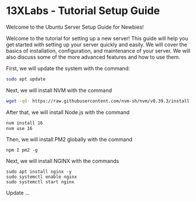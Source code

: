 # 13XLabs - Tutorial Setup Guide 

Welcome to the Ubuntu Server Setup Guide for Newbies! 

Welcome to the tutorial for setting up a new server! This guide will help you get started with setting up your server quickly and easily. We will cover the basics of installation, configuration, and maintenance of your server. We will also discuss some of the more advanced features and how to use them. 

First, we will update the system with the command:
``` bash
sudo apt update
```

Next, we will install NVM with the command 
``` bash
wget -qO- https://raw.githubusercontent.com/nvm-sh/nvm/v0.39.3/install.sh | bash
```

After that, we will install Node.js with the command 
``` bash
nvm install 16 
nvm use 16
```

Then, we will install PM2 globally with the command
```
npm I pm2 -g
```

Next, we will install NGINX with the commands
```
sudo apt install nginx -y
sudo systemctl enable nginx
sudo systemctl start nginx
```

Update ...
